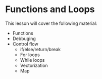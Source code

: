 # Functions and Loops

This lesson will cover the following material:

- Functions
- Debbuging
- Control flow
  - if/else/return/break
  - For loops
  - While loops
  - Vectorization
  - Map
